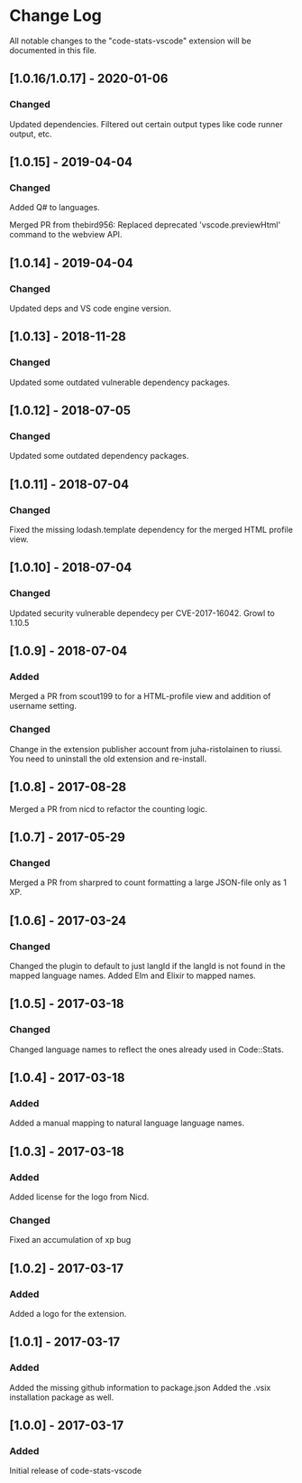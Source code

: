 # Change Log

All notable changes to the "code-stats-vscode" extension will be documented in this file.

## [1.0.16/1.0.17] - 2020-01-06

### Changed

Updated dependencies.
Filtered out certain output types like code runner output, etc.

## [1.0.15] - 2019-04-04

### Changed

Added Q# to languages.

Merged PR from thebird956:
Replaced deprecated 'vscode.previewHtml' command to the webview API. 

## [1.0.14] - 2019-04-04

### Changed

Updated deps and VS code engine version.

## [1.0.13] - 2018-11-28

### Changed

Updated some outdated vulnerable dependency packages.

## [1.0.12] - 2018-07-05

### Changed

Updated some outdated dependency packages.

## [1.0.11] - 2018-07-04

### Changed

Fixed the missing lodash.template dependency for the merged HTML profile view.

## [1.0.10] - 2018-07-04

### Changed

Updated security vulnerable dependecy per CVE-2017-16042. Growl to 1.10.5

## [1.0.9] - 2018-07-04

### Added

Merged a PR from scout199 to for a HTML-profile view and addition of username setting.

### Changed

Change in the extension publisher account from juha-ristolainen to riussi. You need to uninstall the old extension and re-install.

## [1.0.8] - 2017-08-28

Merged a PR from nicd to refactor the counting logic.

## [1.0.7] - 2017-05-29

### Changed

Merged a PR from sharpred to count formatting a large JSON-file only as 1 XP.

## [1.0.6] - 2017-03-24

### Changed

Changed the plugin to default to just langId if the langId is not found in the mapped language names.
Added Elm and Elixir to mapped names.

## [1.0.5] - 2017-03-18

### Changed

Changed language names to reflect the ones already used in Code::Stats.

## [1.0.4] - 2017-03-18

### Added

Added a manual mapping to natural language language names.

## [1.0.3] - 2017-03-18

### Added

Added license for the logo from Nicd.

### Changed

Fixed an accumulation of xp bug

## [1.0.2] - 2017-03-17

### Added

Added a logo for the extension.

## [1.0.1] - 2017-03-17

### Added

Added the missing github information to package.json
Added the .vsix installation package as well.

## [1.0.0] - 2017-03-17

### Added

Initial release of code-stats-vscode
